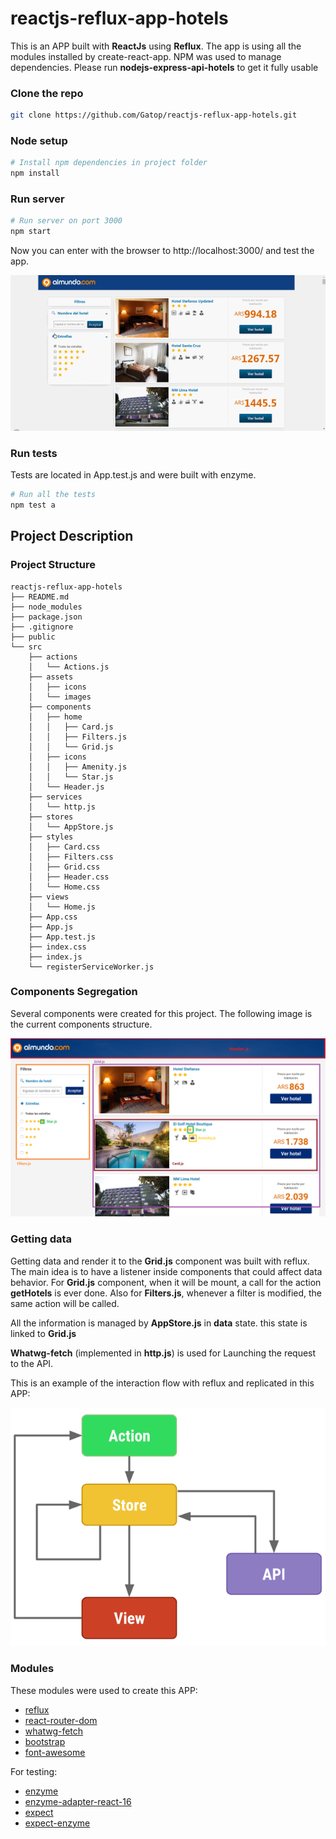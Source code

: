 # reactjs-reflux-app-hotels

This is an APP built with **ReactJs** using **Reflux**. The app is using all the modules installed by create-react-app. NPM was used to manage dependencies. Please run **nodejs-express-api-hotels** to get it fully usable

### Clone the repo

```sh
git clone https://github.com/Gatop/reactjs-reflux-app-hotels.git
```

### Node setup

```sh
# Install npm dependencies in project folder
npm install
```

### Run server

```sh
# Run server on port 3000
npm start
```

Now you can enter with the browser to http://localhost:3000/ and test the app.

![Alt Text](https://github.com/Gatop/reactjs-reflux-app-hotels/blob/master/documentation/doc-gif.gif)

### Run tests

Tests are located in App.test.js and were built with enzyme.

```sh
# Run all the tests
npm test a
```

## Project Description

### Project Structure

```
reactjs-reflux-app-hotels
├── README.md
├── node_modules
├── package.json
├── .gitignore
├── public
└── src
    ├── actions
    │   └── Actions.js
    ├── assets
    │   ├── icons
    │   └── images
    ├── components
    │   ├── home
    │   │   ├── Card.js
    │   │   ├── Filters.js
    │   │   └── Grid.js
    │   ├── icons
    │   │   ├── Amenity.js
    │   │   └── Star.js
    │   └── Header.js
    ├── services
    │   └── http.js
    ├── stores
    │   └── AppStore.js
    ├── styles
    │   ├── Card.css
    │   ├── Filters.css
    │   ├── Grid.css
    │   ├── Header.css
    │   └── Home.css
    ├── views
    │   └── Home.js
    ├── App.css
    ├── App.js
    ├── App.test.js
    ├── index.css
    ├── index.js
    └── registerServiceWorker.js
```

### Components Segregation

Several components were created for this project. The following image is the current components structure.

![Alt Text](https://github.com/Gatop/reactjs-reflux-app-hotels/blob/master/documentation/desktop.png)


### Getting data

Getting data and render it to the **Grid.js** component was built with reflux. The main idea is to have a listener inside components that could affect data behavior. For **Grid.js** component, when it will be mount, a call for the action **getHotels** is ever done. Also for **Filters.js**, whenever a filter is modified, the same action will be called.

All the information is managed by **AppStore.js** in **data** state. this state is linked to **Grid.js**

**Whatwg-fetch** (implemented in **http.js**) is used for Launching the request to the API.

This is an example of the interaction flow with reflux and replicated in this APP:

![Alt Text](https://github.com/Gatop/reactjs-reflux-app-hotels/blob/master/documentation/reflux-flow.png)

### Modules

These modules were used to create this APP:

* [reflux](https://www.npmjs.com/package/reflux)
* [react-router-dom](https://www.npmjs.com/package/react-router-dom)
* [whatwg-fetch](https://www.npmjs.com/package/whatwg-fetch)
* [bootstrap](https://www.npmjs.com/package/bootstrap)
* [font-awesome](https://www.npmjs.com/package/font-awesome)

For testing:
* [enzyme](https://www.npmjs.com/package/enzyme)
* [enzyme-adapter-react-16](https://www.npmjs.com/package/enzyme-adapter-react-16)
* [expect](https://www.npmjs.com/package/expect)
* [expect-enzyme](https://www.npmjs.com/package/expect-enzyme)
